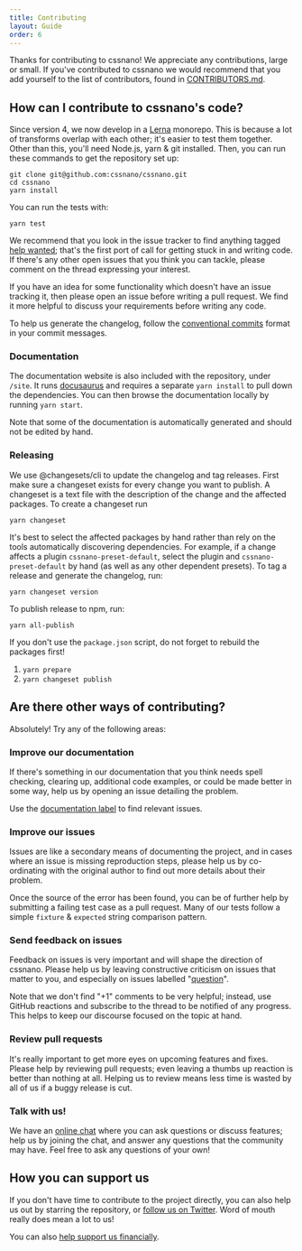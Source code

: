 ```yaml
---
title: Contributing
layout: Guide
order: 6
---
```


<!-- This file was automatically generated. -->


Thanks for contributing to cssnano! We appreciate any contributions,
large or small. If you've contributed to cssnano we would recommend that
you add yourself to the list of contributors, found in [CONTRIBUTORS.md].

[CONTRIBUTORS.md]: https://github.com/cssnano/cssnano/blob/master/CONTRIBUTORS.md


## How can I contribute to cssnano's code?

Since version 4, we now develop in a [Lerna](https://github.com/lerna/lerna)
monorepo. This is because a lot of transforms overlap with each other; it's
easier to test them together. Other than this, you'll need Node.js, yarn &
git installed. Then, you can run these commands to get the repository set up:

```
git clone git@github.com:cssnano/cssnano.git
cd cssnano
yarn install
```

You can run the tests with:

```
yarn test
```

We recommend that you look in the issue tracker to find anything tagged
[help wanted][help wanted]; that's the first port of call for getting stuck
in and writing code. If there's any other open issues that you think you can
tackle, please comment on the thread expressing your interest.

If you have an idea for some functionality which doesn't have an issue tracking
it, then please open an issue before writing a pull request. We find it more
helpful to discuss your requirements before writing any code.

To help us generate the changelog, follow the [conventional commits](https://www.conventionalcommits.org/en/v1.0.0/) format in your commit messages.

### Documentation

The documentation website is also included with the repository, under `/site`.
It runs [docusaurus](https://docusaurus.io) and requires a separate `yarn install`
to pull down the dependencies. You can then browse the documentation locally
by running `yarn start`.

Note that some of the documentation is automatically generated and should not
be edited by hand.

### Releasing

We use @changesets/cli to update the changelog and tag releases.
First make sure a changeset exists for every change you want to publish. A changeset is a text file
with the description of the change and the affected packages.
To create a changeset run

```
yarn changeset
```

It's best to select the affected packages by hand rather than rely on the tools automatically
discovering dependencies. For example, if a change affects a plugin `cssnano-preset-default`,
select the plugin and `cssnano-preset-default` by hand (as well as any other dependent presets).
To tag a release and generate the changelog, run:

```
yarn changeset version
```

To publish release to npm, run:

```
yarn all-publish
```

If you don't use the `package.json` script, do not forget to rebuild the packages first!

1. `yarn prepare`
2. `yarn changeset publish`


## Are there other ways of contributing?

Absolutely! Try any of the following areas:

### Improve our documentation

If there's something in our documentation that you think needs spell checking,
clearing up, additional code examples, or could be made better in some way,
help us by opening an issue detailing the problem.

Use the [documentation label][documentation] to find relevant issues.

### Improve our issues

Issues are like a secondary means of documenting the project, and in cases where
an issue is missing reproduction steps, please help us by co-ordinating with
the original author to find out more details about their problem.

Once the source of the error has been found, you can be of further help by
submitting a failing test case as a pull request. Many of our tests follow a
simple `fixture` & `expected` string comparison pattern.

### Send feedback on issues

Feedback on issues is very important and will shape the direction of cssnano.
Please help us by leaving constructive criticism on issues that matter to you,
and especially on issues labelled "[question][question]".

Note that we don't find "+1" comments to be very helpful; instead, use GitHub
reactions and subscribe to the thread to be notified of any progress. This helps
to keep our discourse focused on the topic at hand.

### Review pull requests

It's really important to get more eyes on upcoming features and fixes. Please
help by reviewing pull requests; even leaving a thumbs up reaction is better
than nothing at all. Helping us to review means less time is wasted by all of
us if a buggy release is cut.

### Talk with us!

We have an [online chat][chat] where you can ask questions or discuss features;
help us by joining the chat, and answer any questions that the community may
have. Feel free to ask any questions of your own!


## How you can support us

If you don't have time to contribute to the project directly, you can also
help us out by starring the repository, or [follow us on Twitter][twitter].
Word of mouth really does mean a lot to us!

You can also [help support us financially](/docs/support-us/).

[chat]: https://gitter.im/postcss/postcss

[documentation]: https://github.com/cssnano/cssnano/labels/documentation

[help wanted]: https://github.com/cssnano/cssnano/labels/help%20wanted

[question]: https://github.com/cssnano/cssnano/labels/question

[twitter]: https://twitter.com/cssnano_

